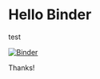 # Hello Binder

test

[![Binder](https://mybinder.org/badge_logo.svg)](https://mybinder.org/v2/gh/cha-sergio/my-first-binder/HEAD)

Thanks!
